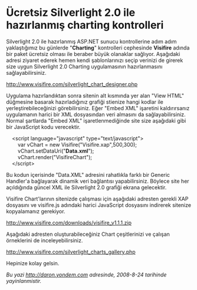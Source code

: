 # Ücretsiz Silverlight 2.0 ile hazırlanmış charting kontrolleri
Silverlight 2.0 ile hazırlanmış ASP.NET sunucu kontrollerine adım adım
yaklaştığımız bu günlerde "**Charting**" kontrolleri cephesinde
**Visifire** adında bir paket ücretsiz olması ile beraber büyük
olanaklar sağlıyor. Aşağıdaki adresi ziyaret ederek hemen kendi
şablonlarınızı seçip verinizi de girerek size uygun Silverlight 2.0
Charting uygulamasının hazırlanmasını sağlayabilirsiniz.

<http://www.visifire.com/silverlight_chart_designer.php>

Uygulama hazırlandıktan sonra sitenin alt kısmında yer alan "View HTML"
düğmesine basarak hazırladığınız grafiği stienize hangi kodlar ile
yerleştirebileceğinizi görebilirsiniz. Eğer "Embed XML" işaretini
kaldırırsanız uygulamanın harici bir XML dosyasından veri almasını da
sağlayabilirsiniz. Normal şartlarda "Embed XML" işaretlenmediğinde site
size aşağıdaki gibi bir JavaScript kodu verecektir.

    \<script language="javascript" type="text/javascript"\>\
         var vChart = new Visifire("Visifire.xap",500,300);\
        vChart.setDataUri("**Data.xml**");\
         vChart.render("VisifireChart");\
    \</script\>

Bu kodun içerisinde "Data.XML" adresini rahatlıkla farklı bir Generic
Handler'a bağlayarak dinamik veri bağlantısı yapabilirsiniz. Böylece
site her açıldığında güncel XML ile Silverlight 2.0 grafiği ekrana
gelecektir.

Visifire Chart'larının sitenizde çalışması için aşağıdaki adresten
gerekli XAP dosyasını ve visifire.js adındaki harici JavaScript
dosyasını indirerek sitenize kopyalamanız gerekiyor.

<http://www.visifire.com/downloads/visifire_v1.1.1.zip>

Aşağıdaki adresten oluşturabileceğiniz Chart çeşitlerinizi ve çalışan
örneklerini de inceleyebilirsiniz.

<http://www.visifire.com/silverlight_charts_gallery.php>

Hepinize kolay gelsin.



*Bu yazi http://daron.yondem.com adresinde, 2008-8-24 tarihinde yayinlanmistir.*
